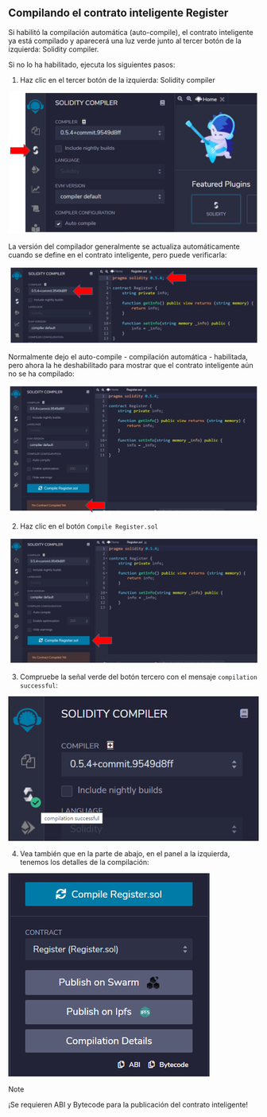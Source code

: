 ## Compilando el contrato inteligente Register

Si habilitó la compilación automática (auto-compile), el contrato inteligente ya está compilado y aparecerá una luz verde junto al tercer botón de la izquierda: Solidity compiler.

Si no lo ha habilitado, ejecuta los siguientes pasos:

1. Haz clic en el tercer botón de la izquierda: Solidity compiler

![Solidity compiler](../../images/remix/image-13.png)

La versión del compilador generalmente se actualiza automáticamente cuando se define en el contrato inteligente, pero puede verificarla:

![Solidity compiler version](../../images/remix/image-14.png)

Normalmente dejo el auto-compile - compilación automática - habilitada, pero ahora la he deshabilitado para mostrar que el contrato inteligente aún no se ha compilado:

![No Contract Compiled Yet](../../images/remix/image-15.png)

2. Haz clic en el botón `Compile Register.sol`

![Compile Register.sol](../../images/remix/image-16.png)

3. Compruebe la señal verde del botón tercero con el mensaje `compilation successful`:

![Compilation successful](../../images/remix/image-17.png)

4. Vea también que en la parte de abajo, en el panel a la izquierda, tenemos los detalles de la compilación:

![Compilation details](../../images/remix/image-18.png)

> [!NOTE]
> ¡Se requieren ABI y Bytecode para la publicación del contrato inteligente!
